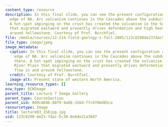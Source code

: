 ```yaml
---
content_type: resource
description: In this final slide, you can see the present configuration of the western
  edge of NA. Arc volcanism continues in the Cascades above the subduction zone there.
  A hot-spot impinging on the crust has created the volcanism in the Snake River Plain
  that migrated eastward and presently drives deformation and high heat flow in and
  around Yellowstone. Courtesy of Prof. Burchfiel.
file: /media/courses/12-114-field-geology-i-fall-2005/123c8290de237dac5c308e6de21a3607_lecture03_156jpg.jpg
file_type: image/jpeg
image_metadata:
  caption: In this final slide, you can see the present configuration of the western
    edge of NA. Arc volcanism continues in the Cascades above the subduction zone
    there. A hot-spot impinging on the crust has created the volcanism in the Snake
    River Plain that migrated eastward and presently drives deformation and high heat
    flow in and around Yellowstone.
  credit: Courtesy of Prof. Burchfiel.
  image-alt: Present state of western North America.
learning_resource_types: []
ocw_type: OCWImage
parent_title: Lecture 7 Image Gallery
parent_type: CourseSection
parent_uid: 0d9c484b-80f9-4a68-326d-ffc0706d85ca
resourcetype: Image
title: lecture03_156jpg.jpg
uid: 123c8290-de23-7dac-5c30-8e6de21a3607
---
```

